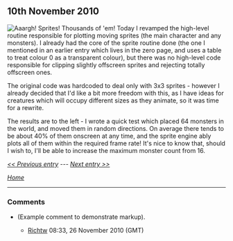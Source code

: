 ## 10th November 2010

![Aaargh! Sprites! Thousands of 'em!](../../retrosoftwarecouk_wiki-20160918-wikidump/images/Spritetest.png "fig:Aaargh! Sprites! Thousands of 'em!") Today I revamped the high-level routine responsible for plotting moving sprites (the main character and any monsters). I already had the core of the sprite routine done (the one I mentioned in an earlier entry which lives in the zero page, and uses a table to treat colour 0 as a transparent colour), but there was no high-level code responsible for clipping slightly offscreen sprites and rejecting totally offscreen ones.

The original code was hardcoded to deal only with 3x3 sprites - however I already decided that I'd like a bit more freedom with this, as I have ideas for creatures which will occupy different sizes as they animate, so it was time for a rewrite.

The results are to the left - I wrote a quick test which placed 64 monsters in the world, and moved them in random directions. On average there tends to be about 40% of them onscreen at any time, and the sprite engine ably plots all of them within the required frame rate! It's nice to know that, should I wish to, I'll be able to increase the maximum monster count from 16.

_[&lt;&lt; Previous entry](OnslaughtDiary20101108 "wikilink") --- [Next entry &gt;&gt;](OnslaughtDiary20101112 "wikilink")_

_[Home](OnslaughtDiary "wikilink")_

---

### Comments

- (Example comment to demonstrate markup).

  - [Richtw](User%3ARichtw "wikilink") 08:33, 26 November 2010 (GMT)
